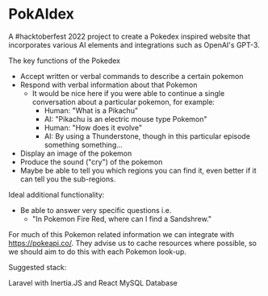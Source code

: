 # PokAIdex

A #hacktoberfest 2022 project to create a Pokedex inspired website that incorporates various AI elements and integrations such as OpenAI's GPT-3. 

The key functions of the Pokedex

- Accept written or verbal commands to describe a certain pokemon
- Respond with verbal information about that Pokemon
  - It would be nice here if you were able to continue a single conversation about a particular pokemon, for example:
    - Human: "What is a Pikachu"
    - AI: "Pikachu is an electric mouse type Pokemon"
    - Human: "How does it evolve"
    - AI: By using a Thunderstone, though in this particular episode something something...
- Display an image of the pokemon
- Produce the sound ("cry") of the pokemon
- Maybe be able to tell you which regions you can find it, even better if it can tell you the sub-regions.

Ideal additional functionality:
- Be able to answer very specific questions i.e. 
  - "In Pokemon Fire Red, where can I find a Sandshrew."
  
For much of this Pokemon related information we can integrate with https://pokeapi.co/. They advise us to cache resources where possible, so we should aim to do this with each Pokemon look-up.

Suggested stack:

Laravel with Inertia.JS and React
MySQL Database
